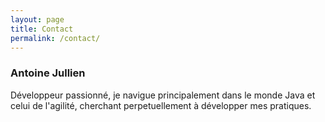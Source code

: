 ```yaml
---
layout: page
title: Contact
permalink: /contact/
---
```

### Antoine Jullien

Développeur passionné, je navigue principalement dans le monde Java et celui de l'agilité, 
cherchant perpetuellement à développer mes pratiques.